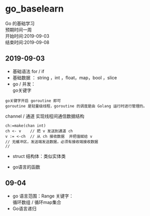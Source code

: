 # go_baselearn
Go 的基础学习   
预期时间一周  
开始时间:2019-09-03  
结束时间:2019-09-08

## 2019-09-03
+ 基础语法 for / if   
+ 基础数据 ：
string ，int ，float，map，bool ，slice   
+  go / 并发：  
 go关键字
```cassandraql
go关键字开启 goroutine 即可  
goroutine 是轻量级线程，goroutine 的调度是由 Golang 运行时进行管理的。
```
channel / 通道 实现线程间通信数据结构
```cassandraql
ch:=make(chan int)
ch <- v    // 把 v 发送到通道 ch
v := <-ch  // 从 ch 接收数据  并把值赋给 v
// 无缓冲区，发送端发送数据，必须有接收端接收数据
//            
```

+ struct 结构体：类似实体类  

+ go语言的函数

## 09-04
+ go 语言范围：Range 关键字：  
循环数组  / 循环map集合
+ Go语言递归
